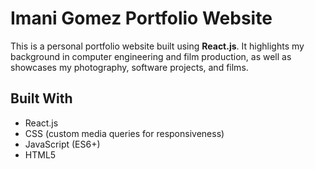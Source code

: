 # Imani Gomez Portfolio Website

This is a personal portfolio website built using **React.js**. It highlights my background in computer engineering and film production, as well as showcases my photography, software projects, and films.

## Built With

- React.js
- CSS (custom media queries for responsiveness)
- JavaScript (ES6+)
- HTML5